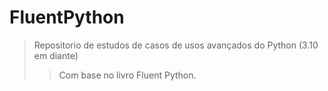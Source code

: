 # FluentPython
>Repositorio de estudos de casos de usos avançados do Python (3.10 em diante)
>>Com base no livro Fluent Python.
